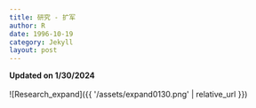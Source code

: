 ```yaml
---
title: 研究 - 扩军
author: R
date: 1996-10-19
category: Jekyll
layout: post
---
```


**Updated on 1/30/2024**<br><br>
![Research_expand]({{ '/assets/expand0130.png' | relative_url }})

